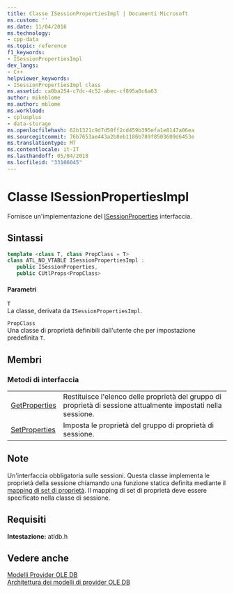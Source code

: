 ```yaml
---
title: Classe ISessionPropertiesImpl | Documenti Microsoft
ms.custom: ''
ms.date: 11/04/2016
ms.technology:
- cpp-data
ms.topic: reference
f1_keywords:
- ISessionPropertiesImpl
dev_langs:
- C++
helpviewer_keywords:
- ISessionPropertiesImpl class
ms.assetid: ca0ba254-c7dc-4c52-abec-cf895a0c6a63
author: mikeblome
ms.author: mblome
ms.workload:
- cplusplus
- data-storage
ms.openlocfilehash: 62b1321c9d7d50ff2cd459b395efa1e8147a06ea
ms.sourcegitcommit: 76b7653ae443a2b8eb1186b789f8503609d6453e
ms.translationtype: MT
ms.contentlocale: it-IT
ms.lasthandoff: 05/04/2018
ms.locfileid: "33106045"
---
```

# <a name="isessionpropertiesimpl-class"></a>Classe ISessionPropertiesImpl
Fornisce un'implementazione del [ISessionProperties](https://msdn.microsoft.com/en-us/library/ms713721.aspx) interfaccia.  
  
## <a name="syntax"></a>Sintassi

```cpp
template <class T, class PropClass = T>  
class ATL_NO_VTABLE ISessionPropertiesImpl :  
   public ISessionProperties,    
   public CUtlProps<PropClass>  
```  
  
#### <a name="parameters"></a>Parametri  
 `T`  
 La classe, derivata da `ISessionPropertiesImpl`.  
  
 `PropClass`  
 Una classe di proprietà definibili dall'utente che per impostazione predefinita `T`.  
  
## <a name="members"></a>Membri  
  
### <a name="interface-methods"></a>Metodi di interfaccia  
  
|||  
|-|-|  
|[GetProperties](../../data/oledb/isessionpropertiesimpl-getproperties.md)|Restituisce l'elenco delle proprietà del gruppo di proprietà di sessione attualmente impostati nella sessione.|  
|[SetProperties](../../data/oledb/isessionpropertiesimpl-setproperties.md)|Imposta le proprietà del gruppo di proprietà di sessione.|  
  
## <a name="remarks"></a>Note  
 Un'interfaccia obbligatoria sulle sessioni. Questa classe implementa le proprietà della sessione chiamando una funzione statica definita mediante il [mapping di set di proprietà](../../data/oledb/begin-propset-map.md). Il mapping di set di proprietà deve essere specificato nella classe di sessione.  
  
## <a name="requirements"></a>Requisiti  
 **Intestazione:** atldb.h  
  
## <a name="see-also"></a>Vedere anche  
 [Modelli Provider OLE DB](../../data/oledb/ole-db-provider-templates-cpp.md)   
 [Architettura dei modelli di provider OLE DB](../../data/oledb/ole-db-provider-template-architecture.md)